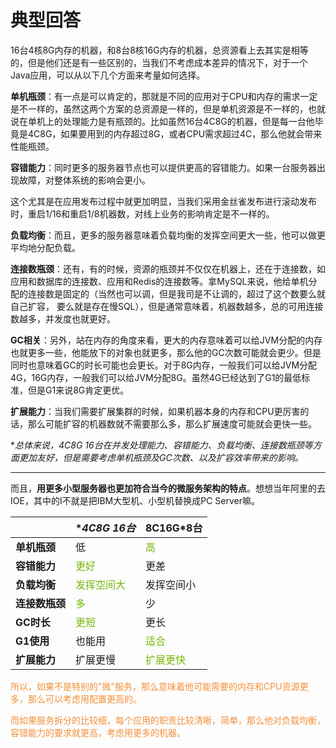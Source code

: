 # 典型回答


16台4核8G内存的机器，和8台8核16G内存的机器，总资源看上去其实是相等的，但是他们还是有一些区别的，当我们不考虑成本差异的情况下，对于一个Java应用，可以从以下几个方面来考量如何选择。



**单机瓶颈**：有一点是可以肯定的，那就是不同的应用对于CPU和内存的需求一定是不一样的，虽然这两个方案的总资源是一样的，但是单机资源是不一样的，也就说在单机上的处理能力是有瓶颈的。比如虽然16台4C8G的机器，但是每一台他毕竟是4C8G，如果要用到的内存超过8G，或者CPU需求超过4C，那么他就会带来性能瓶颈。



**容错能力**：同时更多的服务器节点也可以提供更高的容错能力。如果一台服务器出现故障，对整体系统的影响会更小。



这个尤其是在应用发布过程中就更加明显，当我们采用金丝雀发布进行滚动发布时，重启1/16和重启1/8机器数，对线上业务的影响肯定是不一样的。



**负载均衡**：而且，更多的服务器意味着负载均衡的发挥空间更大一些，他可以做更平均地分配负载。



**连接数瓶颈**：还有，有的时候，资源的瓶颈并不仅仅在机器上，还在于连接数，如应用和数据库的连接数、应用和Redis的连接数等。拿MySQL来说，他给单机分配的连接数是固定的（当然也可以调，但是我司是不让调的，超过了这个数要么就自己扩容， 要么就是存在慢SQL），但是通常意味着，机器数越多，总的可用连接数越多，并发度也就更好。



**GC相关**：另外，站在内存的角度来看，更大的内存意味着可以给JVM分配的内存也就更多一些，他能放下的对象也就更多，那么他的GC次数可能就会更少。但是同时也意味着GC的时长可能也会更长。对于8G内存，一般我们可以给JVM分配4G，16G内存，一般我们可以给JVM分配8G。虽然4G已经达到了G1的最低标准，但是G1来说8G肯定更优。



**扩展能力**：当我们需要扩展集群的时候，如果机器本身的内存和CPU更厉害的话，那么可能扩容的机器数就不需要那么多，那么扩展速度可能就会更快一些。



**总体来说，4C8G *16台在并发处理能力、容错能力、负载均衡、连接数瓶颈等方面更加友好，但是需要考虑单机瓶颈及GC次数、以及扩容效率带来的影响。**

****

而且，**用更多小型服务器也更加符合当今的微服务架构的特点**。想想当年阿里的去IOE，其中的I不就是把IBM大型机、小型机替换成PC Server嘛。



| | **4C8G *16台** | **8C16G*8台** |
| --- | --- | --- |
| **单机瓶颈** | 低 | <font style="color:#74B602;">高</font> |
| **容错能力** | <font style="color:#74B602;">更好</font> | 更差 |
| **负载均衡** | <font style="color:#74B602;">发挥空间大</font> | 发挥空间小 |
| **连接数瓶颈** | <font style="color:#74B602;">多</font> | 少 |
| **GC时长** | <font style="color:#74B602;">更短</font> | 更长 |
| **G1使用** | 也能用 | <font style="color:#74B602;">适合</font> |
| **扩展能力** | 扩展更慢 | <font style="color:#74B602;">扩展更快</font> |




<font style="color:#F38F39;">所以，如果不是特别的"微"服务，那么意味着他可能需要的内存和CPU资源更多，那么可以考虑用配置更高的。</font>

<font style="color:#F38F39;"></font>

<font style="color:#F38F39;">而如果服务拆分的比较细，每个应用的职责比较清晰，简单，那么他对负载均衡，容错能力的要求就更高，考虑用更多的机器。</font>

